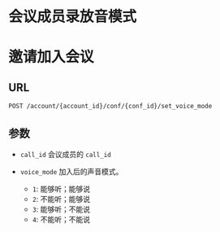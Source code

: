 # 会议成员录放音模式

# 邀请加入会议

## URL

```
POST /account/{account_id}/conf/{conf_id}/set_voice_mode
```

## 参数

- `call_id` 会议成员的 `call_id`
- `voice_mode` 加入后的声音模式。

  - `1`: 能够听；能够说
  - `2`: 不能听；能够说
  - `3`: 能够听；不能说
  - `4`: 不能听；不能说
